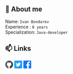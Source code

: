 
## :man: About me
Name: `Ivan Bondarev`<br> 
Experience : `8 years`<br>
Specialization: `Java-developer`<br>
               
## :mailbox: Links
<!-- [![name](link to image on GH)](link to your URL) -->
<!-- /assets/images/electrocat.png -->
[![Github](images/gh.png)](https://github.com/ivan100kg)
[![Twitter](images/tw.png)](https://twitter.com/Ivan100kg)
[![Facebook](images/fb.png)](https://facebook.com/profile.php?id=100007209557127)
